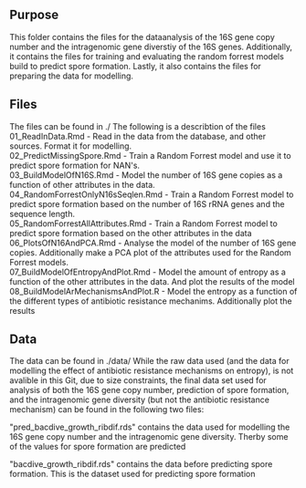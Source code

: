 ## Purpose
This folder contains the files for the dataanalysis of the 16S gene copy number and the intragenomic gene diverstiy of the 16S genes. Additionally, it contains the files for training and evaluating the random forrest models build to predict spore formation.
Lastly, it also contains the files for preparing the data for modelling.

## Files
The files can be found in ./ 
The following is a describtion of the files 
01_ReadInData.Rmd                       -   Read in the data from the database, and other sources. Format it for modelling.  
02_PredictMissingSpore.Rmd              -   Train a Random Forrest model and use it to predict spore formation for NAN's.  
03_BuildModelOfN16S.Rmd                 -   Model the number of 16S gene copies as a function of other attributes in the data.  
04_RandomForrestOnlyN16sSeqlen.Rmd      -   Train a Random Forrest model to predict spore formation based on the number of 16S rRNA genes and the sequence length.  
05_RandomForrestAllAttributes.Rmd       -   Train a Random Forrest model to predict spore formation based on the other attributes in the data  
06_PlotsOfN16AndPCA.Rmd                 -   Analyse the model of the number of 16S gene copies. Additionally make a PCA plot of the attributes used for the Random Forrest models.  
07_BuildModelOfEntropyAndPlot.Rmd        -   Model the amount of entropy as a function of the other attributes in the data. And plot the results of the model  
08_BuildModelArMechanismsAndPlot.R      -   Model the entropy as a function of the different types of antibiotic resistance mechanims. Additionally plot the results  

## Data
The data can be found in ./data/
While the raw data used (and the data for modelling the effect of antibiotic resistance mechanisms on entropy), is not avalible in this Git, due to size constraints, the final data set used for analysis of both the 16S gene copy number, prediction of spore formation, and the intragenomic gene diversity (but not the antibiotic resistance mechanism) can be found in the following two files:

"pred_bacdive_growth_ribdif.rds" contains the data used for modelling the 16S gene copy number and the intragenomic gene diversity. Therby some of the values for spore formation are predicted

"bacdive_growth_ribdif.rds" contains the data before predicting spore formation. This is the dataset used for predicting spore formation

